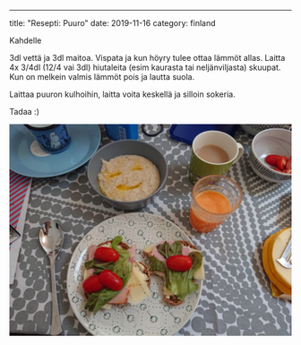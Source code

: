 ---
title: "Resepti: Puuro"
date: 2019-11-16
category: finland

Kahdelle

3dl vettä ja 3dl maitoa. Vispata ja kun höyry tulee ottaa lämmöt allas. Laitta 4x 3/4dl (12/4 vai 3dl) hiutaleita (esim kaurasta tai neljänviljasta) skuupat. Kun on melkein valmis lämmöt pois ja lautta suola.

Laittaa puuron kulhoihin, laitta voita keskellä ja silloin sokeria.

Tadaa :)

![](images/DSC_0841-1024x768.jpg)
